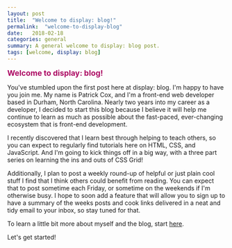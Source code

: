 ```yaml
---
layout: post
title:  "Welcome to display: blog!"
permalink:  "welcome-to-display-blog"
date:   2018-02-18
categories: general
summary: A general welcome to display: blog post.
tags: [welcome, display: blog]
---
```


<span style="font-size: 1.25em; font-weight: bold; color: #ac0863;">Welcome to display: blog!</span>

You've stumbled upon the first post here at display: blog.  I'm happy to have you join me.  My name is Patrick Cox, and I'm a front-end web developer based in Durham, North Carolina.  Nearly two years into my career as a developer, I decided to start this blog because I believe it will help me continue to learn as much as possible about the fast-paced, ever-changing ecosystem that is front-end development.

I recently discovered that I learn best through helping to teach others, so you can expect to regularly find tutorials here on HTML, CSS, and JavaScript.  And I'm going to kick things off in a big way, with a three part series on learning the ins and outs of CSS Grid!

Additionally, I plan to post a weekly round-up of helpful or just plain cool stuff I find that I think others could benefit from reading.  You can expect that to post sometime each Friday, or sometime on the weekends if I'm otherwise busy.  I hope to soon add a feature that will allow you to sign up to have a summary of the weeks posts and cook links delivered in a neat and tidy email to your inbox, so stay tuned for that.

To learn a little bit more about myself and the blog, start [here](https://www.displayblog.io/about-display-blog).

Let's get started!
